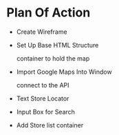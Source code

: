 # Plan Of Action

- Create Wireframe

- Set Up Base HTML Structure

	container to hold the map

- Import Google Maps Into Window

	connect to the API

- Text Store Locator

- Input Box for Search

- Add Store list container

